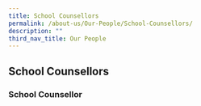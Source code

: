 ```yaml
---
title: School Counsellors
permalink: /about-us/Our-People/School-Counsellors/
description: ""
third_nav_title: Our People
---
```

School Counsellors
------------------


### **School Counsellor**